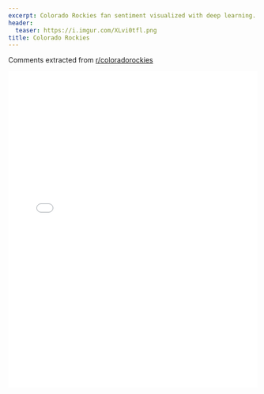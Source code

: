 ```yaml
---
excerpt: Colorado Rockies fan sentiment visualized with deep learning.
header:
  teaser: https://i.imgur.com/XLvi0tfl.png
title: Colorado Rockies
---
```


Comments extracted from [r/coloradorockies](https://reddit.com/r/coloradorockies)
<iframe id="igraph" scrolling="no" style="border:none;" seamless="seamless" src="/plots/MLB/COL.html" height="640" width="100%"></iframe>
